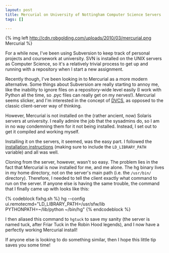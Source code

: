 ```yaml
--- 
layout: post
title: Mercurial on University of Nottingham Computer Science Servers
tags: []

---
```

{% img left http://cdn.robgolding.com/uploads/2010/03/mercurial.png Mercurial %}

For a while now, I've been using Subversion to keep track of personal projects
and coursework at university. SVN is installed on the UNIX servers as Computer
Science, so it's a relatively trivial process to get up and running with
a repository when I start a new assignment.

Recently though, I've been looking in to Mercurial as a more modern
alternative. Some things about Subversion are really starting to annoy me, like
the inability to ignore files on a repository-wide level easily (I work with
Python all the time, so .pyc files can really get on my nerves!). Mercurial
seems slicker, and I'm interested in the concept of
[DVCS](http://en.wikipedia.org/wiki/Distributed_revision_control "Distributed Revision Control"), as opposed to the classic client-server way of thinking.

However, Mercurial is not installed on the (rather ancient, now) Solaris
servers at university. I really admire the job that the sysadmins do, so I am
in no way condemning them for it not being installed. Instead, I set out to get
it compiled and working myself.

Installing it on the servers, it seemed, was the easy part. I followed
the
[installation instructions](http://mercurial.selenic.com/wiki/UnixInstall#Solaris_10_.28Sparc.29 "Installation Instructions for Solaris 10 (Sparc)") (making sure to include the
`LD_LIBRARY_PATH` variable) and all was well.

Cloning from the server, however, wasn't so easy. The problem lies in the fact
that Mercurial is now installed for me, and me alone. The hg binary lives in my
home directory, not on the server's main path (i.e. the `/usr/bin/` directory).
Therefore, I needed to tell the client exactly what command to run on the
server. If anyone else is having the same trouble, the command that I finally
came up with looks like this:

{% codeblock fixhg.sh %}
hg --config ui.remotecmd="LD_LIBRARY_PATH=/usr/sfw/lib PYTHONPATH=~/lib/python ~/bin/hg"
{% endcodeblock %}

I then aliased this command to `hgtuck` to save my sanity (the server is named
tuck, after Friar Tuck in the Robin Hood legends), and I now have a perfectly
working Mercurial install!

If anyone else is looking to do something similar, then I hope this little tip
saves you some time!
